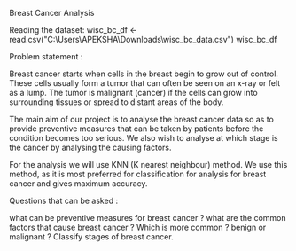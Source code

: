 Breast Cancer Analysis

Reading the dataset:
wisc_bc_df <- read.csv("C:\\Users\\APEKSHA\\Downloads\\wisc_bc_data.csv")
wisc_bc_df

Problem statement :

Breast cancer starts when cells in the breast begin to grow out of control. These cells usually form a tumor that can often be seen on an x-ray or felt as a lump. The tumor is malignant (cancer) if the cells can grow into surrounding tissues or spread to distant areas of the body.

The main aim of our project is to analyse the breast cancer data so as to provide preventive measures that can be taken by patients before the condition becomes too serious.
We also wish to analyse at which stage is the cancer by analysing the causing factors.

For the analysis we will use KNN (K nearest neighbour) method.
We use this method, as it is most preferred for classification for analysis for breast cancer and gives maximum accuracy.

Questions that can be asked :

what can be preventive measures for breast cancer ?
what are the common factors that cause breast cancer ?
Which is more common ? benign or malignant ?
Classify stages of breast cancer. 
